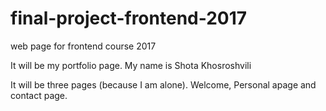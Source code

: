# final-project-frontend-2017
web page for frontend course 2017

It will be my portfolio page. My name is Shota Khosroshvili

It will be three pages (because I am alone). Welcome, Personal apage and contact page.